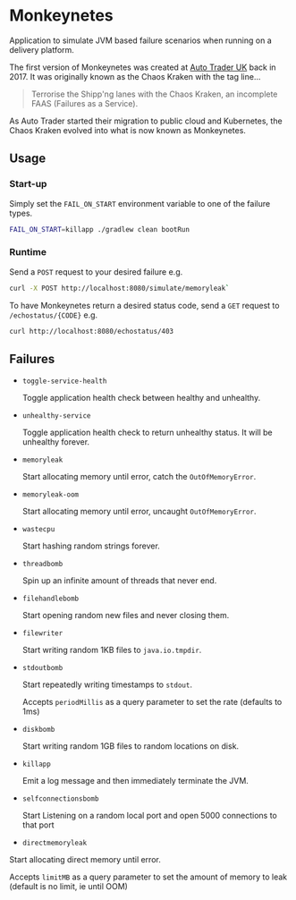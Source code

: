 # Monkeynetes

Application to simulate JVM based failure scenarios when running on a delivery platform.

The first version of Monkeynetes was created at [Auto Trader UK](https://careers.autotrader.co.uk/) back in 2017. It was originally 
known as the Chaos Kraken with the tag line...

> Terrorise the Shipp'ng lanes with the Chaos Kraken, an incomplete FAAS (Failures as a Service).  

As Auto Trader started their migration to public cloud and Kubernetes, the Chaos Kraken evolved into what is now known as Monkeynetes.

## Usage

### Start-up

Simply set the `FAIL_ON_START` environment variable to one of the failure types. 

 ```bash
FAIL_ON_START=killapp ./gradlew clean bootRun 
```

### Runtime

Send a `POST` request to your desired failure e.g. 

```bash
curl -X POST http://localhost:8080/simulate/memoryleak`
```

To have Monkeynetes return a desired status code, send a `GET` request to `/echostatus/{CODE}` e.g. 

```bash
curl http://localhost:8080/echostatus/403
```

## Failures

- `toggle-service-health`

  Toggle application health check between healthy and unhealthy.

- `unhealthy-service`

  Toggle application health check to return unhealthy status. It will be unhealthy forever.

- `memoryleak`

  Start allocating memory until error, catch the `OutOfMemoryError`.
  
- `memoryleak-oom`

  Start allocating memory until error, uncaught `OutOfMemoryError`.

- `wastecpu`

  Start hashing random strings forever.

- `threadbomb`

  Spin up an infinite amount of threads that never end.

- `filehandlebomb`

  Start opening random new files and never closing them.

- `filewriter`

  Start writing random 1KB files to `java.io.tmpdir`.

- `stdoutbomb`

  Start repeatedly writing timestamps to `stdout`.
  
  Accepts `periodMillis` as a query parameter to set the rate (defaults to 1ms)

- `diskbomb`

  Start writing random 1GB files to random locations on disk.

- `killapp`

  Emit a log message and then immediately terminate the JVM.

- `selfconnectionsbomb`

  Start Listening on a random local port and open 5000 connections to that port

 - `directmemoryleak`

  Start allocating direct memory until error.

  Accepts `limitMB` as a query parameter to set the amount of memory to leak (default is no limit, ie until OOM)
